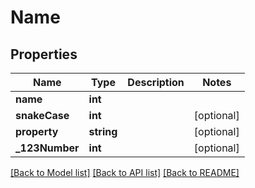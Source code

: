 # Name

## Properties
Name | Type | Description | Notes
------------ | ------------- | ------------- | -------------
**name** | **int** |  | 
**snakeCase** | **int** |  | [optional] 
**property** | **string** |  | [optional] 
**_123Number** | **int** |  | [optional] 

[[Back to Model list]](../README.md#documentation-for-models) [[Back to API list]](../README.md#documentation-for-api-endpoints) [[Back to README]](../README.md)


